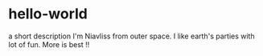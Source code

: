 # hello-world
a short description
I'm Niavliss from outer space. I like earth's parties with lot of fun.
More is best !!
